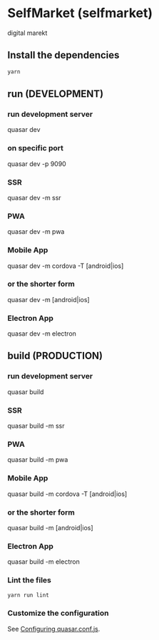 # SelfMarket (selfmarket)

digital marekt

## Install the dependencies

```bash
yarn
```

## run (DEVELOPMENT)

### run development server

  quasar dev

### on specific port

  quasar dev -p 9090

### SSR

  quasar dev -m ssr

### PWA

  quasar dev -m pwa

### Mobile App

  quasar dev -m cordova -T [android|ios]

### or the shorter form

  quasar dev -m [android|ios]

### Electron App

  quasar dev -m electron


## build (PRODUCTION)

### run development server

  quasar build

### SSR

  quasar build -m ssr

### PWA

  quasar build -m pwa

### Mobile App

  quasar build -m cordova -T [android|ios]

### or the shorter form

  quasar build -m [android|ios]

### Electron App

  quasar build -m electron

### Lint the files

```bash
yarn run lint
```

### Customize the configuration

See [Configuring quasar.conf.js](https://v1.quasar.dev/quasar-cli/quasar-conf-js).
